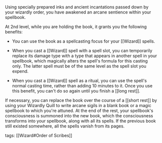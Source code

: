 Using specially prepared inks and ancient incantations passed down by your wizardly order, you have awakened an arcane sentience within your spellbook.

At 2nd level, while you are holding the book, it grants you the following benefits:

-   You can use the book as a spellcasting focus for your [[Wizard]] spells.

-   When you cast a [[Wizard]] spell with a spell slot, you can temporarily replace its damage type with a type that appears in another spell in your spellbook, which magically alters the spell's formula for this casting only. The latter spell must be of the same level as the spell slot you expend.

-   When you cast a [[Wizard]] spell as a ritual, you can use the spell's normal casting time, rather than adding 10 minutes to it. Once you use this benefit, you can't do so again until you finish a [[long rest]].

If necessary, you can replace the book over the course of a [[short rest]] by using your Wizardly Quill to write arcane sigils in a blank book or a magic spellbook to which you're attuned. At the end of the rest, your spellbook's consciousness is summoned into the new book, which the consciousness transforms into your spellbook, along with all its spells. If the previous book still existed somewhere, all the spells vanish from its pages.

tags: [[Wizard#Order of Scribes]]
